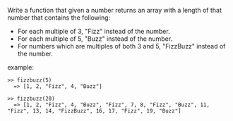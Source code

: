 Write a function that given a number returns an array with a length of that number that contains the following:

* For each multiple of 3, "Fizz" instead of the number.
* For each multiple of 5, "Buzz" instead of the number.
* For numbers which are multiples of both 3 and 5, "FizzBuzz" instead of the number.

example:


```
>> fizzbuzz(5)
  => [1, 2, "Fizz", 4, "Buzz"]

>> fizzbuzz(20)
  => [1, 2, "Fizz", 4, "Buzz", "Fizz", 7, 8, "Fizz", "Buzz", 11, "Fizz", 13, 14, "FizzBuzz", 16, 17, "Fizz", 19, "Buzz"]
```
